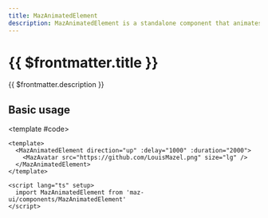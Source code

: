 ```yaml
---
title: MazAnimatedElement
description: MazAnimatedElement is a standalone component that animates its content with a sliding blur effect when it enters the viewport. It supports different animation directions (up, down, left, right) and allows customizing the animation delay and duration.
---
```


# {{ $frontmatter.title }}

{{ $frontmatter.description }}

<!--@include: ./../.vitepress/mixins/getting-started.md-->

## Basic usage

<ComponentDemo expanded>
  <MazAnimatedElement direction="up" :delay="1000" :duration="2000">
    <MazAvatar src="https://github.com/LouisMazel.png" size="lg" />
  </MazAnimatedElement>

  <template #code>

  ```vue
  <template>
    <MazAnimatedElement direction="up" :delay="1000" :duration="2000">
      <MazAvatar src="https://github.com/LouisMazel.png" size="lg" />
    </MazAnimatedElement>
  </template>

  <script lang="ts" setup>
    import MazAnimatedElement from 'maz-ui/components/MazAnimatedElement'
  </script>
  ```

  </template>
</ComponentDemo>

<!--@include: ./../.vitepress/generated-docs/maz-animated-element.doc.md-->
